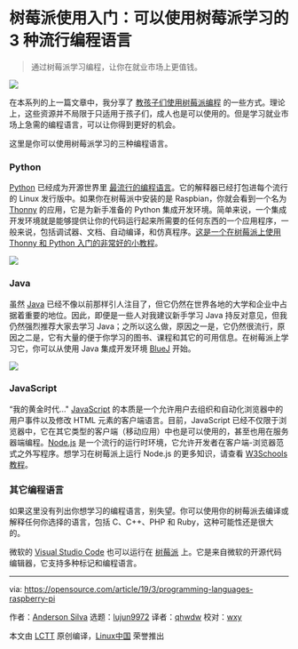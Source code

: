 [#]: collector: (lujun9972)
[#]: translator: (qhwdw)
[#]: reviewer: (wxy)
[#]: publisher: (wxy)
[#]: url: (https://linux.cn/article-10661-1.html)
[#]: subject: (3 popular programming languages you can learn with Raspberry Pi)
[#]: via: (https://opensource.com/article/19/3/programming-languages-raspberry-pi)
[#]: author: (Anderson Silva https://opensource.com/users/ansilva)

树莓派使用入门：可以使用树莓派学习的 3 种流行编程语言
======

> 通过树莓派学习编程，让你在就业市场上更值钱。

![](https://opensource.com/sites/default/files/styles/image-full-size/public/lead-images/programming_language_c.png?itok=mPwqDAD9)

在本系列的上一篇文章中，我分享了 [教孩子们使用树莓派编程][1] 的一些方式。理论上，这些资源并不局限于只适用于孩子们，成人也是可以使用的。但是学习就业市场上急需的编程语言，可以让你得到更好的机会。

这里是你可以使用树莓派学习的三种编程语言。

### Python

[Python][2] 已经成为开源世界里 [最流行的编程语言][3]。它的解释器已经打包进每个流行的 Linux 发行版中。如果你在树莓派中安装的是 Raspbian，你就会看到一个名为 [Thonny][4] 的应用，它是为新手准备的 Python 集成开发环境。简单来说，一个集成开发环境就是能够提供让你的代码运行起来所需要的任何东西的一个应用程序，一般来说，包括调试器、文档、自动编译，和仿真程序。[这是一个在树莓派上使用 Thonny 和 Python 入门的非常好的小教程][5]。

![](https://opensource.com/sites/default/files/uploads/thonny.png)

### Java

虽然 [Java][6] 已经不像以前那样引人注目了，但它仍然在世界各地的大学和企业中占据着重要的地位。因此，即便是一些人对我建议新手学习 Java 持反对意见，但我仍然强烈推荐大家去学习 Java；之所以这么做，原因之一是，它仍然很流行，原因之二是，它有大量的便于你学习的图书、课程和其它的可用信息。在树莓派上学习它，你可以从使用 Java 集成开发环境 [BlueJ][7] 开始。

![](https://opensource.com/sites/default/files/uploads/bluejayide.png)

### JavaScript

“我的黄金时代…" [JavaScript][8] 的本质是一个允许用户去组织和自动化浏览器中的用户事件以及修改 HTML 元素的客户端语言。目前，JavaScript 已经不仅限于浏览器中，它在其它类型的客户端（移动应用）中也是可以使用的，甚至也用在服务器端编程。[Node.js][9] 是一个流行的运行时环境，它允许开发者在客户端-浏览器范式之外写程序。想学习在树莓派上运行 Node.js 的更多知识，请查看 [W3Schools 教程][10]。

### 其它编程语言

如果这里没有列出你想学习的编程语言，别失望。你可以使用你的树莓派去编译或解释任何你选择的语言，包括 C、C++、PHP 和 Ruby，这种可能性还是很大的。

微软的 [Visual Studio Code][11] 也可以运行在 [树莓派][12] 上。它是来自微软的开源代码编辑器，它支持多种标记和编程语言。

--------------------------------------------------------------------------------

via: https://opensource.com/article/19/3/programming-languages-raspberry-pi

作者：[Anderson Silva][a]
选题：[lujun9972][b]
译者：[qhwdw](https://github.com/qhwdw)
校对：[wxy](https://github.com/wxy)

本文由 [LCTT](https://github.com/LCTT/TranslateProject) 原创编译，[Linux中国](https://linux.cn/) 荣誉推出

[a]: https://opensource.com/users/ansilva
[b]: https://github.com/lujun9972
[1]: https://linux.cn/article-10653-1.html
[2]: https://opensource.com/resources/python
[3]: https://www.economist.com/graphic-detail/2018/07/26/python-is-becoming-the-worlds-most-popular-coding-language
[4]: https://thonny.org/
[5]: https://raspberrypihq.com/getting-started-with-python-programming-and-the-raspberry-pi/
[6]: https://opensource.com/resources/java
[7]: https://www.bluej.org/raspberrypi/
[8]: https://developer.mozilla.org/en-US/docs/Web/JavaScript
[9]: https://nodejs.org/en/
[10]: https://www.w3schools.com/nodejs/nodejs_raspberrypi.asp
[11]: https://code.visualstudio.com/
[12]: https://pimylifeup.com/raspberry-pi-visual-studio-code/
